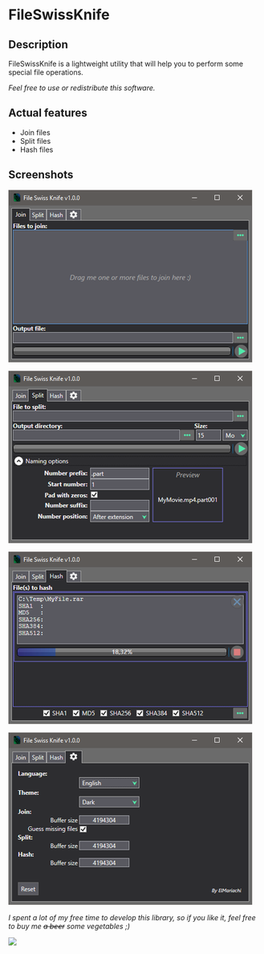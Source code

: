# FileSwissKnife

## Description
FileSwissKnife is a lightweight utility that will help you to perform some special file operations.

*Feel free to use or redistribute this software.*

## Actual features
- Join files
- Split files
- Hash files

## Screenshots

![Hash](https://github.com/EmilianoElMariachi/FileSwissKnife/blob/main/Screenshots/Join.png?raw=true)

![Hash](https://github.com/EmilianoElMariachi/FileSwissKnife/blob/main/Screenshots/Split.png?raw=true)

![Hash](https://github.com/EmilianoElMariachi/FileSwissKnife/blob/main/Screenshots/Hash.png?raw=true)

![Hash](https://github.com/EmilianoElMariachi/FileSwissKnife/blob/main/Screenshots/Settings.png?raw=true)


*I spent a lot of my free time to develop this library, so if you like it, feel free to buy me <s>a beer</s> some vegetables ;)*

[![](https://www.paypalobjects.com/en_US/FR/i/btn/btn_donateCC_LG.gif)](https://www.paypal.com/donate?hosted_button_id=7HKHQ5Z72CS32)
